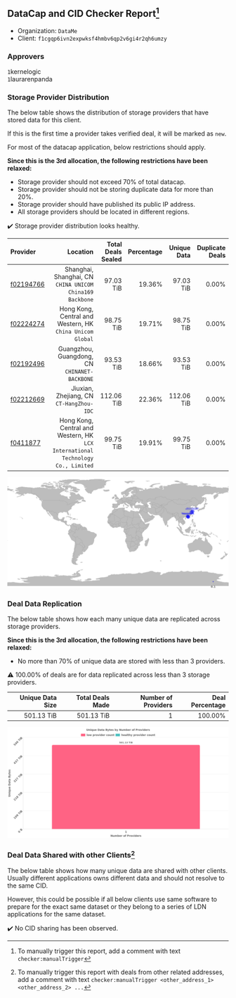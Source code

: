 ## DataCap and CID Checker Report[^1]
 - Organization: `DataMe`
 - Client: `f1cgqp6ivn2expwksf4hmbv6qp2v6gi4r2qh6umzy`
### Approvers
`1`kernelogic<br/>`1`laurarenpanda

### Storage Provider Distribution
The below table shows the distribution of storage providers that have stored data for this client.

If this is the first time a provider takes verified deal, it will be marked as `new`.

For most of the datacap application, below restrictions should apply.

**Since this is the 3rd allocation, the following restrictions have been relaxed:**
 - Storage provider should not exceed 70% of total datacap.
 - Storage provider should not be storing duplicate data for more than 20%.
 - Storage provider should have published its public IP address.
 - All storage providers should be located in different regions.

✔️ Storage provider distribution looks healthy.

| Provider                                              |                                                                           Location | Total Deals Sealed | Percentage | Unique Data | Duplicate Deals |
| :---------------------------------------------------- | ---------------------------------------------------------------------------------: | -----------------: | ---------: | ----------: | --------------: |
| [f02194766](https://filfox.info/en/address/f02194766) |                        Shanghai, Shanghai, CN<br/>`CHINA UNICOM China169 Backbone` |          97.03 TiB |     19.36% |   97.03 TiB |           0.00% |
| [f02224274](https://filfox.info/en/address/f02224274) |                       Hong Kong, Central and Western, HK<br/>`China Unicom Global` |          98.75 TiB |     19.71% |   98.75 TiB |           0.00% |
| [f02192496](https://filfox.info/en/address/f02192496) |                                   Guangzhou, Guangdong, CN<br/>`CHINANET-BACKBONE` |          93.53 TiB |     18.66% |   93.53 TiB |           0.00% |
| [f02212669](https://filfox.info/en/address/f02212669) |                                        Jiuxian, Zhejiang, CN<br/>`CT-HangZhou-IDC` |         112.06 TiB |     22.36% |  112.06 TiB |           0.00% |
| [f0411877](https://filfox.info/en/address/f0411877)   | Hong Kong, Central and Western, HK<br/>`LCX International Technology Co., Limited` |          99.75 TiB |     19.91% |   99.75 TiB |           0.00% |

<img src="https://raw.githubusercontent.com/data-preservation-programs/filplus-checker-assets/main/filecoin-project/filecoin-plus-large-datasets/issues/2026/1687873356259.png"/>

### Deal Data Replication
The below table shows how each many unique data are replicated across storage providers.


**Since this is the 3rd allocation, the following restrictions have been relaxed:**
- No more than 70% of unique data are stored with less than 3 providers.

⚠️ 100.00% of deals are for data replicated across less than 3 storage providers.

| Unique Data Size | Total Deals Made | Number of Providers | Deal Percentage |
| ---------------: | ---------------: | ------------------: | --------------: |
|       501.13 TiB |       501.13 TiB |                   1 |         100.00% |

<img src="https://raw.githubusercontent.com/data-preservation-programs/filplus-checker-assets/main/filecoin-project/filecoin-plus-large-datasets/issues/2026/1687873356911.png"/>

### Deal Data Shared with other Clients[^3]
The below table shows how many unique data are shared with other clients.
Usually different applications owns different data and should not resolve to the same CID.

However, this could be possible if all below clients use same software to prepare for the exact same dataset or they belong to a series of LDN applications for the same dataset.

✔️ No CID sharing has been observed.

[^1]: To manually trigger this report, add a comment with text `checker:manualTrigger`

[^2]: Deals from those addresses are combined into this report as they are specified with `checker:manualTrigger`

[^3]: To manually trigger this report with deals from other related addresses, add a comment with text `checker:manualTrigger <other_address_1> <other_address_2> ...`
